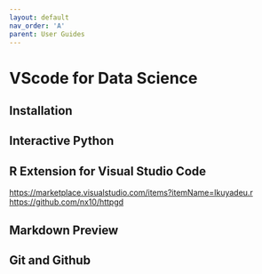 ```yaml
---
layout: default
nav_order: 'A'
parent: User Guides
---
```


# VScode for Data Science

## Installation

## Interactive Python

## R Extension for Visual Studio Code

https://marketplace.visualstudio.com/items?itemName=Ikuyadeu.r
https://github.com/nx10/httpgd

## Markdown Preview 

## Git and Github

